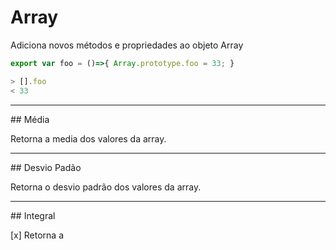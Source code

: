 # Array

Adiciona novos métodos e propriedades ao objeto Array

```JavaScript
export var foo = ()=>{ Array.prototype.foo = 33; }

> [].foo
< 33
```
<hr>
## Média

Retorna a media dos valores da array.

<hr>
## Desvio Padão

Retorna o desvio padrão dos valores da array.

<hr>
## Integral

  [x]
Retorna a
